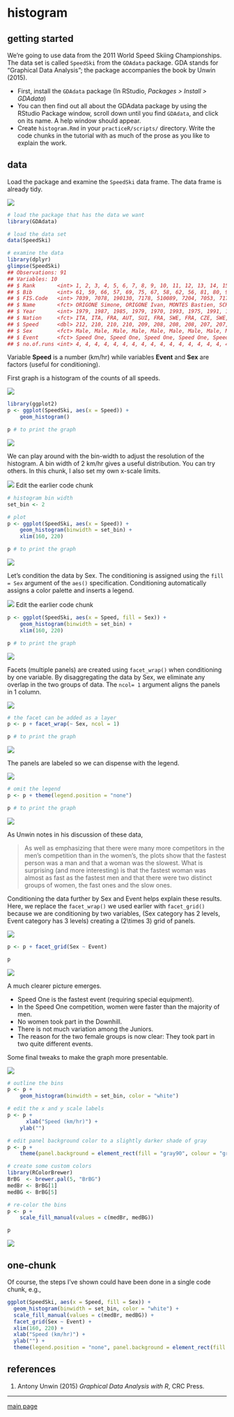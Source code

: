 
# histogram

## getting started

We’re going to use data from the 2011 World Speed Skiing Championships.
The data set is called `SpeedSki` from the `GDAdata` package. GDA stands
for “Graphical Data Analysis”; the package accompanies the book by Unwin
(2015).

  - First, install the `GDAdata` package (In RStudio, *Packages \>
    Install \> GDAdata*)
  - You can then find out all about the GDAdata package by using the
    RStudio Package window, scroll down until you find `GDAdata`, and
    click on its name. A help window should appear.  
  - Create `histogram.Rmd` in your `practiceR/scripts/` directory. Write
    the code chunks in the tutorial with as much of the prose as you
    like to explain the work.

## data

Load the package and examine the `SpeedSki` data frame. The data frame
is already tidy.

![](../resources/images/code-icon.png)<!-- -->

``` r
# load the package that has the data we want 
library(GDAdata)

# load the data set 
data(SpeedSki)

# examine the data
library(dplyr)
glimpse(SpeedSki)
## Observations: 91
## Variables: 10
## $ Rank       <int> 1, 2, 3, 4, 5, 6, 7, 8, 9, 10, 11, 12, 13, 14, 15, ...
## $ Bib        <int> 61, 59, 66, 57, 69, 75, 67, 58, 62, 56, 81, 80, 93,...
## $ FIS.Code   <int> 7039, 7078, 190130, 7178, 510089, 7204, 7053, 7170,...
## $ Name       <fct> ORIGONE Simone, ORIGONE Ivan, MONTES Bastien, SCHRO...
## $ Year       <int> 1979, 1987, 1985, 1979, 1970, 1993, 1975, 1991, 198...
## $ Nation     <fct> ITA, ITA, FRA, AUT, SUI, FRA, SWE, FRA, CZE, SWE, P...
## $ Speed      <dbl> 212, 210, 210, 210, 209, 208, 208, 208, 207, 207, 2...
## $ Sex        <fct> Male, Male, Male, Male, Male, Male, Male, Male, Mal...
## $ Event      <fct> Speed One, Speed One, Speed One, Speed One, Speed O...
## $ no.of.runs <int> 4, 4, 4, 4, 4, 4, 4, 4, 4, 4, 4, 4, 4, 4, 4, 4, 4, ...
```

Variable **Speed** is a number (km/hr) while variables **Event** and
**Sex** are factors (useful for conditioning).

First graph is a histogram of the counts of all speeds.

![](../resources/images/code-icon.png)<!-- -->

``` r
library(ggplot2)
p <- ggplot(SpeedSki, aes(x = Speed)) + 
    geom_histogram()

p # to print the graph
```

![](cm036_histogram_files/figure-gfm/cm036-04-2.png)<!-- -->

We can play around with the bin-width to adjust the resolution of the
histogram. A bin width of 2 km/hr gives a useful distribution. You can
try others. In this chunk, I also set my own x-scale limits.

![](../resources/images/code-icon.png)<!-- --> Edit the earlier code
chunk

``` r
# histogram bin width
set_bin <- 2

# plot 
p <- ggplot(SpeedSki, aes(x = Speed)) + 
    geom_histogram(binwidth = set_bin) + 
    xlim(160, 220)

p # to print the graph
```

![](cm036_histogram_files/figure-gfm/cm036-05-2.png)<!-- -->

Let’s condition the data by Sex. The conditioning is assigned using the
`fill = Sex` argument of the `aes()` specification. Conditioning
automatically assigns a color palette and inserts a legend.

![](../resources/images/code-icon.png)<!-- --> Edit the earlier code
chunk

``` r
p <- ggplot(SpeedSki, aes(x = Speed, fill = Sex)) + 
    geom_histogram(binwidth = set_bin) + 
    xlim(160, 220)

p # to print the graph
```

![](cm036_histogram_files/figure-gfm/cm036-06-2.png)<!-- -->

Facets (multiple panels) are created using `facet_wrap()` when
conditioning by one variable. By disaggregating the data by Sex, we
eliminate any overlap in the two groups of data. The `ncol= 1` argument
aligns the panels in 1 column.

![](../resources/images/code-icon.png)<!-- -->

``` r
# the facet can be added as a layer 
p <- p + facet_wrap(~ Sex, ncol = 1)

p # to print the graph
```

![](cm036_histogram_files/figure-gfm/cm036-07-2.png)<!-- -->

The panels are labeled so we can dispense with the legend.

![](../resources/images/code-icon.png)<!-- -->

``` r
# omit the legend
p <- p + theme(legend.position = "none")

p # to print the graph
```

![](cm036_histogram_files/figure-gfm/cm036-08-2.png)<!-- -->

As Unwin notes in his discussion of these data,

> As well as emphasizing that there were many more competitors in the
> men’s competition than in the women’s, the plots show that the fastest
> person was a man and that a woman was the slowest. What is surprising
> (and more interesting) is that the fastest woman was almost as fast as
> the fastest men and that there were two distinct groups of women, the
> fast ones and the slow ones.

Conditioning the data further by Sex and Event helps explain these
results. Here, we replace the `facet_wrap()` we used earlier with
`facet_grid()` because we are conditioning by two variables, (Sex
category has 2 levels, Event category has 3 levels) creating a
\(2\times 3\) grid of panels.

![](../resources/images/code-icon.png)<!-- -->

``` r
p <- p + facet_grid(Sex ~ Event)

p
```

![](cm036_histogram_files/figure-gfm/cm036-09-2.png)<!-- -->

A much clearer picture emerges.

  - Speed One is the fastest event (requiring special equipment).
  - In the Speed One competition, women were faster than the majority of
    men.  
  - No women took part in the Downhill.  
  - There is not much variation among the Juniors.
  - The reason for the two female groups is now clear: They took part in
    two quite different events.

Some final tweaks to make the graph more presentable.

![](../resources/images/code-icon.png)<!-- -->

``` r
# outline the bins
p <- p +
    geom_histogram(binwidth = set_bin, color = "white")

# edit the x and y scale labels 
p <- p +
      xlab("Speed (km/hr)") + 
    ylab("")

# edit panel background color to a slightly darker shade of gray 
p <- p +
    theme(panel.background = element_rect(fill = "gray90", colour = "gray90", size = 0.5, linetype = "solid"))

# create some custom colors 
library(RColorBrewer)
BrBG  <- brewer.pal(5, "BrBG")
medBr <- BrBG[1]
medBG <- BrBG[5]

# re-color the bins
p <- p +
    scale_fill_manual(values = c(medBr, medBG)) 

p
```

![](cm036_histogram_files/figure-gfm/cm036-10-2.png)<!-- -->

## one-chunk

Of course, the steps I’ve shown could have been done in a single code
chunk, e.g.,

``` r
ggplot(SpeedSki, aes(x = Speed, fill = Sex)) + 
  geom_histogram(binwidth = set_bin, color = "white") + 
  scale_fill_manual(values = c(medBr, medBG)) + 
  facet_grid(Sex ~ Event) + 
  xlim(160, 220) + 
  xlab("Speed (km/hr)") + 
  ylab("") + 
  theme(legend.position = "none", panel.background = element_rect(fill = "gray90", colour = "gray90", size = 0.5, linetype = "solid")) 
```

## references

1.  Antony Unwin (2015) *Graphical Data Analysis with R*, CRC Press.

-----

[main page](../README.md)
